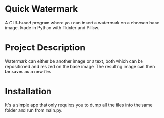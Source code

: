 # Quick Watermark
A GUI-based program where you can insert a watermark on a choosen base image. Made in Python with Tkinter and Pillow.

# Project Description
Watermark can either be another image or a text, both which can be repositioned and resized on the base image. The resulting image can then be saved as a new file.

# Installation
It's a simple app that only requires you to dump all the files into the same folder and run from main.py.
